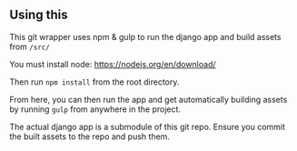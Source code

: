 ## Using this

This git wrapper uses npm & gulp to run the django app and build assets from `/src/`

You must install node: https://nodejs.org/en/download/

Then run `npm install` from the root directory.

From here, you can then run the app and get automatically building assets by running `gulp` from anywhere in the project.

The actual django app is a submodule of this git repo. Ensure you commit the built assets to the repo and push them.
